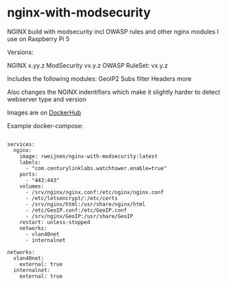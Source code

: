 # nginx-with-modsecurity
NGINX build with modsecurity incl OWASP rules and other nginx modules I use on Raspberry Pi 5

Versions:

NGINX <!--NGINX_VERSION-->x.yy.z<!--NGINX_VERSION-->
ModSecurity <!--MODSECURITY_VERSION-->vx.y.z<!--MODSECURITY_VERSION-->
OWASP RuleSet: <!--OWASP_RULESET_VERSION-->vx.y.z<!--OWASP_RULESET_VERSION-->

Includes the following modules:
GeoIP2
Subs filter
Headers more

Also changes the NGINX indentifiers which make it slightly harder to detect webserver type and version

Images are on [DockerHub](https://hub.docker.com/r/rweijnen/nginx-with-modsecurity)

Example docker-compose:
```version: '3.7'

services:
  nginx:
    image: rweijnen/nginx-with-modsecurity:latest
    labels:
      - "com.centurylinklabs.watchtower.enable=true"
    ports:
      - "443:443"
    volumes:
      - /srv/nginx/nginx.conf:/etc/nginx/nginx.conf
      - /etc/letsencrypt/:/etc/certs
      - /srv/nginx/html:/usr/share/nginx/html
      - /etc/GeoIP.conf:/etc/GeoIP.conf
      - /srv/nginx/GeoIP:/usr/share/GeoIP
    restart: unless-stopped
    networks:
      - vlan40net
      - internalnet

networks:
  vlan40net:
    external: true
  internalnet:
    external: true
```
